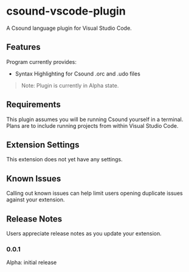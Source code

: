 # csound-vscode-plugin 

A Csound language plugin for Visual Studio Code.

## Features

Program currently provides:

* Syntax Highlighting for Csound .orc and .udo files

> Note: Plugin is currently in Alpha state.

## Requirements

This plugin assumes you will be running Csound yourself in a terminal. Plans are to include running projects from within Visual Studio Code. 

## Extension Settings

This extension does not yet have any settings.  


## Known Issues

Calling out known issues can help limit users opening duplicate issues against your extension.

## Release Notes

Users appreciate release notes as you update your extension.

### 0.0.1 

Alpha: initial release